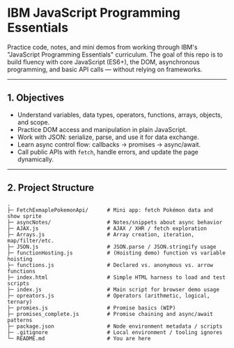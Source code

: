 # IBM JavaScript Programming Essentials

Practice code, notes, and mini demos from working through IBM's "JavaScript Programming Essentials" curriculum. The goal of this repo is to build fluency with core JavaScript (ES6+), the DOM, asynchronous programming, and basic API calls — without relying on frameworks.

---

## 1. Objectives

- Understand variables, data types, operators, functions, arrays, objects, and scope.
- Practice DOM access and manipulation in plain JavaScript.
- Work with JSON: serialize, parse, and use it for data exchange.
- Learn async control flow: callbacks → promises → async/await.
- Call public APIs with `fetch`, handle errors, and update the page dynamically.

---

## 2. Project Structure

```text
.
├─ FetchExmaplePokemonApi/      # Mini app: fetch Pokémon data and show sprite
├─ asyncNotes/                  # Notes/snippets about async behavior
├─ AJAX.js                      # AJAX / XHR / fetch exploration
├─ Arrays.js                    # Array creation, iteration, map/filter/etc.
├─ JSON.js                      # JSON.parse / JSON.stringify usage
├─ functionHosting.js           # (Hoisting demo) function vs variable hoisting
├─ functions.js                 # Declared vs. anonymous vs. arrow functions
├─ index.html                   # Simple HTML harness to load and test scripts
├─ index.js                     # Main script for browser demo usage
├─ opreators.js                 # Operators (arithmetic, logical, ternary)
├─ promies.js                   # Promise basics (WIP)
├─ promises_complete.js         # Promise chaining and async/await patterns
├─ package.json                 # Node environment metadata / scripts
├─ .gitignore                   # Local environment / tooling ignores
└─ README.md                    # You are here
